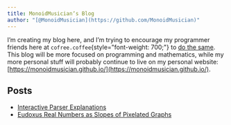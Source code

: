 ```yaml
---
title: MonoidMusicianʼs Blog
author: "[@MonoidMusician](https://github.com/MonoidMusician)"
---
```


Iʼm creating my blog here, and Iʼm trying to encourage my programmer friends here at `cofree.coffee`{style="font-weight: 700;"} to [do the same](blog.html).
This blog will be more focused on programming and mathematics, while my more personal stuff will probably continue to live on my personal website: [https://monoidmusician.github.io/](https://monoidmusician.github.io/).

## Posts
- [Interactive Parser Explanations](parser.html)
- [Eudoxus Real Numbers as Slopes of Pixelated Graphs](Eudoxus.html)
